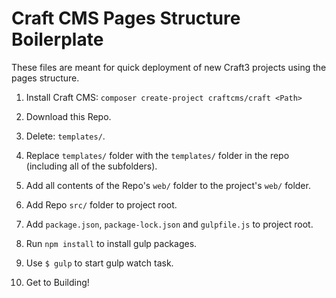 # Craft CMS Pages Structure Boilerplate

These files are meant for quick deployment of new Craft3 projects using the pages structure.

1. Install Craft CMS: `composer create-project craftcms/craft <Path>`

2. Download this Repo.

3. Delete: `templates/`.

4. Replace `templates/` folder with the `templates/` folder in the repo (including all of the subfolders).

5. Add all contents of the Repo's `web/` folder to the project's `web/` folder.

6. Add Repo `src/` folder to project root.

7. Add `package.json`, `package-lock.json` and `gulpfile.js` to project root.

8. Run `npm install` to install gulp packages.

9. Use `$ gulp` to start gulp watch task.

10. Get to Building!
